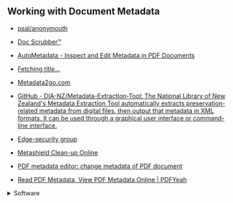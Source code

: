 ## Working with Document Metadata

- [psal/anonymouth](https://github.com/psal/anonymouth)

- [Doc Scrubber™](https://www.brightfort.com/docscrubber.html)

- [AutoMetadata - Inspect and Edit Metadata in PDF Documents](https://www.evermap.com/autometadata.asp)

- [Fetching title...](https://0xacab.org/jvoisin/mat2)

- [Metadata2go.com](https://www.metadata2go.com/)

- [GitHub - DIA-NZ/Metadata-Extraction-Tool: The National Library of New Zealand's Metadata Extraction Tool automatically extracts preservation-related metadata from digital files, then output that metadata in XML formats. It can be used through a graphical user interface or command-line interface.](https://github.com/DIA-NZ/Metadata-Extraction-Tool)

- [Edge-security group](https://www.edge-security.com/metagoofil.php)

- [Metashield Clean-up Online](https://metashieldclean-up.elevenpaths.com/)

- [PDF metadata editor: change metadata of PDF document](https://pdfcandy.com/edit-pdf-meta.html)

- [Read PDF Metadata, View PDF Metadata Online | PDFYeah](https://www.pdfyeah.com/view-pdf-metadata)



</details>

<details>
<summary> Software </summary>

- [https://resist.berlin/](https://resist.berlin/)

- [Portal:Free and open-source software/Categories - Wikipedia](https://en.wikipedia.org/wiki/Portal:Free_and_open-source_software/Categories)

- [Bram Wiepjes / baserow](https://gitlab.com/bramw/baserow)

- [Office Tool Plus Website - Easy to Deploy Office](https://otp.landian.vip/en-us)

- [MediaElch](https://www.kvibes.de/mediaelch)

- [Welcome to Bunch](https://bunchapp.co/?ref=producthunt)

- [Marta](https://marta.sh/?ref=producthunt)

- [Software and technology stacks used by top companies](https://www.stackshare.io/)

- [Latest entries](https://www.portablefreeware.com/)